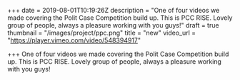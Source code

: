 +++
date = 2019-08-01T10:19:26Z
description = "One of four videos we made covering the Polit Case Competition build up. This is PCC RISE. Lovely group of people, always a pleasure working with you guys!"
draft = true
thumbnail = "/images/project/ppc.png"
title = "new"
video_url = "https://player.vimeo.com/video/548394917"

+++
One of four videos we made covering the Polit Case Competition build up. This is PCC RISE. Lovely group of people, always a pleasure working with you guys!